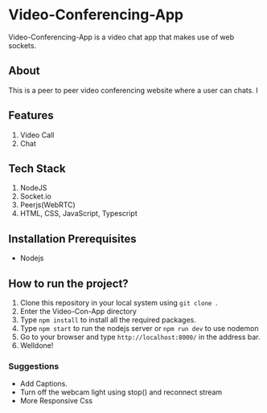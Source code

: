 # Video-Conferencing-App

Video-Conferencing-App is a video chat app that makes use of web sockets. 

<!-- Check out the live demo:  -->

## About
This is a peer to peer video conferencing website where a user can chats. I  

## Features
1. Video Call
2. Chat 

## Tech Stack
1. NodeJS
2. Socket.io
3. Peerjs(WebRTC)
4. HTML, CSS, JavaScript, Typescript

## Installation Prerequisites
- Nodejs

## How to run the project?

1. Clone this repository in your local system using `git clone `.
2. Enter the Video-Con-App directory
3. Type ```npm install``` to install all the required packages.
3. Type ```npm start``` to run the nodejs server or ```npm run dev``` to use nodemon
4. Go to your browser and type `http://localhost:8000/` in the address bar.
5. Welldone! 

### Suggestions

- Add Captions.
- Turn off the webcam light using stop() and reconnect stream
- More Responsive Css
